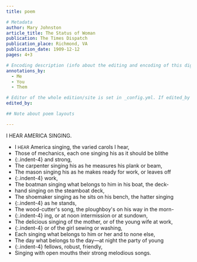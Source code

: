 ```yaml
---
title: poem

# Metadata
author: Mary Johnston
article_title: The Status of Woman
publication: The Times Dispatch
publication_place: Richmond, VA
publication_date: 1909-12-12
pages: 4+3

# Encoding description (info about the editing and encoding of this digital file)
annotations_by: 
  - Me
  - You
  - Them

# Editor of the whole edition/site is set in _config.yml. If edited_by is filled in below, it will override the editor listed _config.yml.
edited_by: 

## Note about poem layouts

---
```


I HEAR AMERICA SINGING.

- I <small>HEAR</small> America singing, the varied carols I hear,
- Those of mechanics, each one singing his as it should be blithe
- {:.indent-4} and strong,
- The carpenter singing his as he measures his plank or beam,
- The mason singing his as he makes ready for work, or leaves off
- {:.indent-4} work,
- The boatman singing what belongs to him in his boat, the deck-
- hand singing on the steamboat deck,
- The shoemaker singing as he sits on his bench, the hatter singing
- {:.indent-4} as he stands,
- The wood-cutter's song, the ploughboy's on his way in the morn-
- {:.indent-4} ing, or at noon intermission or at sundown,
- The delicious singing of the mother, or of the young wife at work,
- {:.indent-4} or of the girl sewing or washing,
- Each singing what belongs to him or her and to none else,
- The day what belongs to the day—at night the party of young
- {:.indent-4} fellows, robust, friendly,
- Singing with open mouths their strong melodious songs.